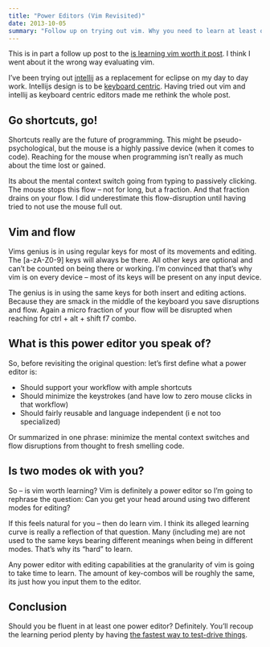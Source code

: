 ```yaml
---
title: "Power Editors (Vim Revisited)"
date: 2013-10-05
summary: "Follow up on trying out vim. Why you need to learn at least one power editor (and it might be vim)"
---
```


This is in part a follow up post to the [is learning vim worth it post](/2013/09/11/is-learning-vim-worth-it.html). I think I went about it the wrong way evaluating vim.

I’ve been trying out [intellij](http://www.jetbrains.com/idea/) as a replacement for eclipse on my day to day work. Intellijs design is to be [keyboard centric](http://www.jetbrains.com/idea/webhelp/keyboard-shortcuts-you-cannot-miss.html). Having tried out vim and intellij as keyboard centric editors made me rethink the whole post.

## Go shortcuts, go!
Shortcuts really are the future of programming. This might be pseudo-psychological, but the mouse is a highly passive device (when it comes to code). Reaching for the mouse when programming isn’t really as much about the time lost or gained.

Its about the mental context switch going from typing to passively clicking. The mouse stops this flow – not for long, but a fraction. And that fraction drains on your flow. I did underestimate this flow-disruption until having tried to not use the mouse full out.

## Vim and flow
Vims genius is in using regular keys for most of its movements and editing. The [a-zA-Z0-9] keys will always be there. All other keys are optional and can’t be counted on being there or working. I’m convinced that that’s why vim is on every device – most of its keys will be present on any input device.

The genius is in using the same keys for both insert and editing actions. Because they are smack in the middle of the keyboard you save disruptions and flow. Again a micro fraction of your flow will be disrupted when reaching for ctrl + alt + shift f7 combo.

## What is this power editor you speak of?
So, before revisiting the original question: let’s first define what a power editor is:

*   Should support your workflow with ample shortcuts
*   Should minimize the keystrokes (and have low to zero mouse clicks in that workflow)
*   Should fairly reusable and language independent (i e not too specialized)

Or summarized in one phrase: minimize the mental context switches and flow disruptions from thought to fresh smelling code.

## Is two modes ok with you?
So – is vim worth learning? Vim is definitely a power editor so I’m going to rephrase the question: Can you get your head around using two different modes for editing?

If this feels natural for you – then do learn vim. I think its alleged learning curve is really a reflection of that question. Many (including me) are not used to the same keys bearing different meanings when being in different modes. That’s why its “hard” to learn.

Any power editor with editing capabilities at the granularity of vim is going to take time to learn. The amount of key-combos will be roughly the same, its just how you input them to the editor.

## Conclusion
Should you be fluent in at least one power editor? Definitely. You’ll recoup the learning period plenty by having [the fastest way to test-drive things](/2013/07/fast-programmers.html).
